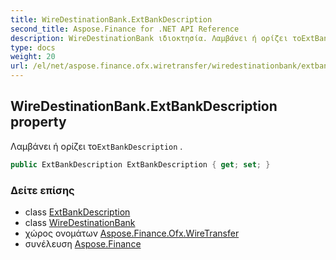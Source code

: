 ```yaml
---
title: WireDestinationBank.ExtBankDescription
second_title: Aspose.Finance for .NET API Reference
description: WireDestinationBank ιδιοκτησία. Λαμβάνει ή ορίζει τοExtBankDescription .
type: docs
weight: 20
url: /el/net/aspose.finance.ofx.wiretransfer/wiredestinationbank/extbankdescription/
---
```

## WireDestinationBank.ExtBankDescription property

Λαμβάνει ή ορίζει το`ExtBankDescription` .

```csharp
public ExtBankDescription ExtBankDescription { get; set; }
```

### Δείτε επίσης

* class [ExtBankDescription](../../extbankdescription/)
* class [WireDestinationBank](../)
* χώρος ονομάτων [Aspose.Finance.Ofx.WireTransfer](../../wiredestinationbank/)
* συνέλευση [Aspose.Finance](../../../)


